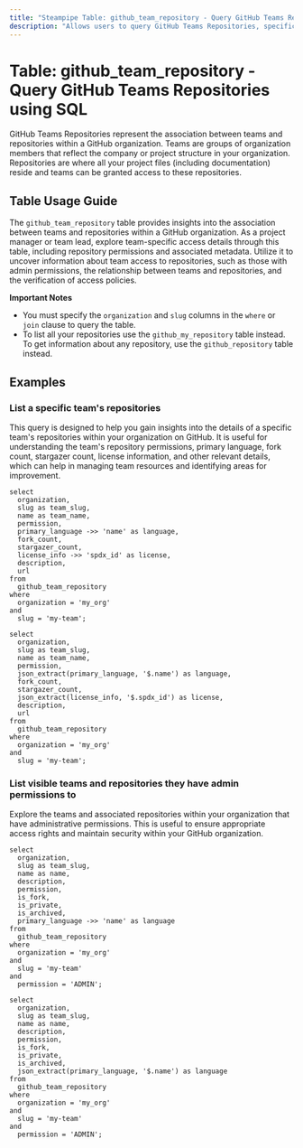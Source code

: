 ```yaml
---
title: "Steampipe Table: github_team_repository - Query GitHub Teams Repositories using SQL"
description: "Allows users to query GitHub Teams Repositories, specifically the association between teams and repositories within a GitHub organization, providing insights into team access to specific repositories."
---
```


# Table: github_team_repository - Query GitHub Teams Repositories using SQL

GitHub Teams Repositories represent the association between teams and repositories within a GitHub organization. Teams are groups of organization members that reflect the company or project structure in your organization. Repositories are where all your project files (including documentation) reside and teams can be granted access to these repositories.

## Table Usage Guide

The `github_team_repository` table provides insights into the association between teams and repositories within a GitHub organization. As a project manager or team lead, explore team-specific access details through this table, including repository permissions and associated metadata. Utilize it to uncover information about team access to repositories, such as those with admin permissions, the relationship between teams and repositories, and the verification of access policies.

**Important Notes**
- You must specify the `organization` and `slug` columns in the `where` or `join` clause to query the table.
- To list all your repositories use the `github_my_repository` table instead. To get information about any repository, use the `github_repository` table instead.

## Examples

### List a specific team's repositories
This query is designed to help you gain insights into the details of a specific team's repositories within your organization on GitHub. It is useful for understanding the team's repository permissions, primary language, fork count, stargazer count, license information, and other relevant details, which can help in managing team resources and identifying areas for improvement.

```sql+postgres
select
  organization,
  slug as team_slug,
  name as team_name,
  permission,
  primary_language ->> 'name' as language,
  fork_count,
  stargazer_count,
  license_info ->> 'spdx_id' as license,
  description,
  url
from
  github_team_repository
where
  organization = 'my_org'
and 
  slug = 'my-team';
```

```sql+sqlite
select
  organization,
  slug as team_slug,
  name as team_name,
  permission,
  json_extract(primary_language, '$.name') as language,
  fork_count,
  stargazer_count,
  json_extract(license_info, '$.spdx_id') as license,
  description,
  url
from
  github_team_repository
where
  organization = 'my_org'
and 
  slug = 'my-team';
```

### List visible teams and repositories they have admin permissions to
Explore the teams and associated repositories within your organization that have administrative permissions. This is useful to ensure appropriate access rights and maintain security within your GitHub organization.

```sql+postgres
select
  organization,
  slug as team_slug,
  name as name,
  description,
  permission,
  is_fork,
  is_private,
  is_archived,
  primary_language ->> 'name' as language
from
  github_team_repository
where
  organization = 'my_org'
and 
  slug = 'my-team'
and 
  permission = 'ADMIN';
```

```sql+sqlite
select
  organization,
  slug as team_slug,
  name as name,
  description,
  permission,
  is_fork,
  is_private,
  is_archived,
  json_extract(primary_language, '$.name') as language
from
  github_team_repository
where
  organization = 'my_org'
and 
  slug = 'my-team'
and 
  permission = 'ADMIN';
```